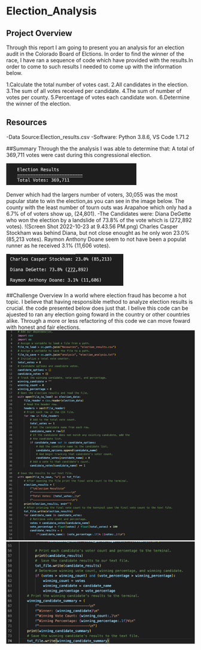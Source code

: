 # Election_Analysis

## Project Overview
Through this report I am going to present you an analysis for an election audit in the Colorado Board of Elctions. In order to find the winner of the race, I have ran a sequence of code which have provided with the results.In order to come to such results I needed to come up with the information below.

1.Calculate the total number of votes cast.
2.All candidates in the election.
3.The sum of all votes received per candidate.
4.The sum of number of votes per county.
5.Percentage of votes each candidate won.
6.Determine the winner of the election.

## Resources
-Data Source:Election_results.csv
-Software: Python 3.8.6, VS Code 1.71.2

##Summary
Through the the analysis I was able to determine that:
A total of 369,711 votes were cast during this congressional election. 

  ![Line Graph](https://github.com/Israelmejia12/Election_Analysis/blob/1cecec32665b5e8bd3c312d404fc75f22d7ce004/Screen%20Shot%202022-10-23%20at%209.43.40%20PM.png)

Denver which had the largers number of voters, 30,055 was the most pupular state to win the election,as you can see in the image below. The county with the least number of tourn outs was Arapahoe which only had a 6.7% of of voters show up, (24,801).
-The Candidates were:
Diana DeGette who won the election by a landslide of 73.8% of the vote which is (272,892 votes).
!(Screen Shot 2022-10-23 at 9.43.56 PM.png)
Charles Casper Stockham was behind Diana, but not close enought as he only won 23.0% (85,213 votes).
Raymon Anthony Doane seem to not have been a populat runner as he received 3.1% (11,606 votes).

![Line Graph](https://github.com/Israelmejia12/Election_Analysis/blob/1cecec32665b5e8bd3c312d404fc75f22d7ce004/Screen%20Shot%202022-10-23%20at%209.43.46%20PM.png)

##Challenge Overview
In a world where election fraud has become a hot topic. I believe that having responsible method to analyze election results is crucial. 
the code presented below does just that. I belive this code can be ajuested to ran any election going foward in the country or other countries alike. Through a more or less refactoring of this code we can move foward with honest and fair elections. 
![Line Graph](https://github.com/Israelmejia12/Election_Analysis/blob/1cecec32665b5e8bd3c312d404fc75f22d7ce004/Screen%20Shot%202022-10-23%20at%209.52.10%20PM.png)
![Line Graph](https://github.com/Israelmejia12/Election_Analysis/blob/1cecec32665b5e8bd3c312d404fc75f22d7ce004/Screen%20Shot%202022-10-23%20at%209.52.24%20PM.png)
